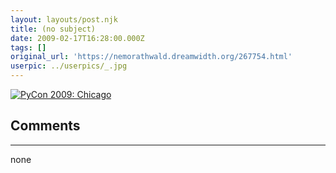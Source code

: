 ```yaml
---
layout: layouts/post.njk
title: (no subject)
date: 2009-02-17T16:28:00.000Z
tags: []
original_url: 'https://nemorathwald.dreamwidth.org/267754.html'
userpic: ../userpics/_.jpg
---
```

[![PyCon 2009: Chicago](http://us.pycon.org/media/2009/public/pycon2009-horizontal-large-215x135.png)](http://us.pycon.org/)

## Comments

---

none
